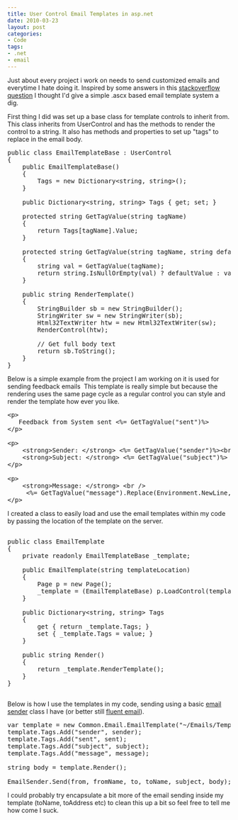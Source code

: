 ```yaml
---
title: User Control Email Templates in asp.net
date: 2010-03-23
layout: post
categories:
- Code
tags:
- .net
- email
---
```


Just about every project i work on needs to send customized emails and everytime I hate doing it. Inspired by some answers in this <a href="http://stackoverflow.com/questions/122784/hidden-net-base-class-library-classes/122967">stackoverflow question</a> I thought I'd give a simple .ascx based email template system a dig.

First thing I did was set up a base class for template controls to inherit from. This class inherits from UserControl and has the methods to render the control to a string. It also has methods and properties to set up "tags" to replace in the email body.

<pre class="prettyprint">
public class EmailTemplateBase : UserControl
{
    public EmailTemplateBase()
    {
        Tags = new Dictionary&lt;string, string&gt;();
    }

    public Dictionary&lt;string, string&gt; Tags { get; set; }

    protected string GetTagValue(string tagName)
    {
        return Tags[tagName].Value;
    }

    protected string GetTagValue(string tagName, string defaultValue)
    {
        string val = GetTagValue(tagName);
        return string.IsNullOrEmpty(val) ? defaultValue : val;
    }

    public string RenderTemplate()
    {
        StringBuilder sb = new StringBuilder();
        StringWriter sw = new StringWriter(sb);
        Html32TextWriter htw = new Html32TextWriter(sw);
        RenderControl(htw);

        // Get full body text
        return sb.ToString();
    }
}
</pre>

Below is a simple example from the project I am working on it is used for sending feedback emails  This template is really simple but because the rendering uses the same page cycle as a regular control you can style and render the template how ever you like.

<pre class="prettyprint">&lt;p&gt;
   Feedback from System sent &lt;%= GetTagValue("sent")%&gt;
&lt;/p&gt;

&lt;p&gt;
    &lt;strong&gt;Sender: &lt;/strong&gt; &lt;%= GetTagValue("sender")%&gt;&lt;br /&gt;
    &lt;strong&gt;Subject: &lt;/strong&gt; &lt;%= GetTagValue("subject")%&gt;
&lt;/p&gt;

&lt;p&gt;
    &lt;strong&gt;Message: &lt;/strong&gt; &lt;br /&gt;
     &lt;%= GetTagValue("message").Replace(Environment.NewLine, "&lt;br /&gt;")%&gt;
&lt;/p&gt;
</pre>

I created a class to easily load and use the email templates within my code by passing the location of the template on the server.

<pre class="prettyprint">

public class EmailTemplate
{
    private readonly EmailTemplateBase _template;

    public EmailTemplate(string templateLocation)
    {
        Page p = new Page();
        _template = (EmailTemplateBase) p.LoadControl(templateLocation);
    }

    public Dictionary&lt;string, string&gt; Tags
    {
        get { return _template.Tags; }
        set { _template.Tags = value; }
    }

    public string Render()
    {
        return _template.RenderTemplate();
    }
}

</pre>

Below is how I use the templates in my code, sending using a basic <a title="c# email sender" href="http://lukencode.com/2010/04/08/synchronous-asynchronous-email-sender/">email sender</a> class I have (or better still <a title=".net fluent emal" href="http://lukencode.com/2010/04/11/fluent-email-in-net/">fluent email</a>).

<pre class="prettyprint">
var template = new Common.Email.EmailTemplate("~/Emails/Templates/Feedback.ascx");
template.Tags.Add("sender", sender);
template.Tags.Add("sent", sent);
template.Tags.Add("subject", subject);
template.Tags.Add("message", message);

string body = template.Render();

EmailSender.Send(from, fromName, to, toName, subject, body);
</pre>

I could probably try encapsulate a bit more of the email sending inside my template (toName, toAddress etc) to clean this up a bit so feel free to tell me how come I suck.
